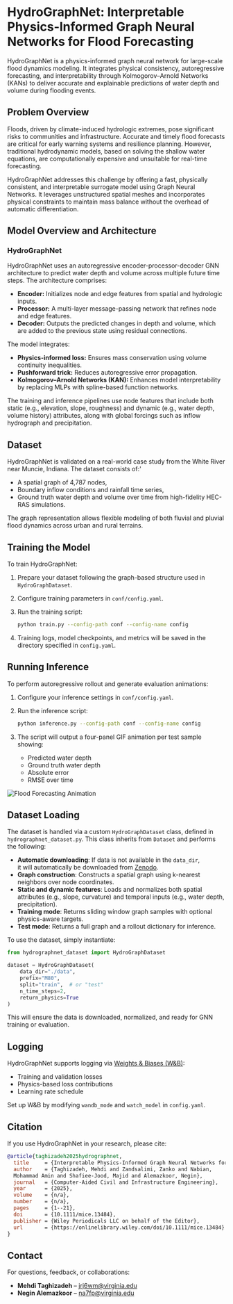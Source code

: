 # HydroGraphNet: Interpretable Physics-Informed Graph Neural Networks for Flood Forecasting

HydroGraphNet is a physics-informed graph neural network for
large-scale flood dynamics modeling. It integrates physical
consistency, autoregressive forecasting, and interpretability
through Kolmogorov–Arnold Networks (KANs) to deliver accurate
and explainable predictions of water depth and volume during
flooding events.

## Problem Overview

Floods, driven by climate-induced hydrologic extremes, pose
significant risks to communities and infrastructure. Accurate
and timely flood forecasts are critical for early warning systems
and resilience planning. However, traditional hydrodynamic models,
based on solving the shallow water equations, are computationally
expensive and unsuitable for real-time forecasting.

HydroGraphNet addresses this challenge by offering a fast, physically
consistent, and interpretable surrogate model using Graph Neural Networks.
It leverages unstructured spatial meshes and incorporates physical constraints
to maintain mass balance without the overhead of automatic differentiation.

## Model Overview and Architecture

### HydroGraphNet

HydroGraphNet uses an autoregressive encoder-processor-decoder GNN architecture
to predict water depth and volume across multiple future time steps. The
architecture comprises:

- **Encoder:** Initializes node and edge features from spatial and hydrologic inputs.
- **Processor:** A multi-layer message-passing network that refines node and edge features.
- **Decoder:** Outputs the predicted changes in depth and volume,
which are added to the previous state using residual connections.

The model integrates:

- **Physics-informed loss:** Ensures mass conservation using volume continuity
inequalities.
- **Pushforward trick:** Reduces autoregressive error propagation.
- **Kolmogorov–Arnold Networks (KAN):** Enhances model interpretability by
replacing MLPs with spline-based function networks.

The training and inference pipelines use node features that include both
static (e.g., elevation, slope, roughness) and dynamic (e.g., water depth,
volume history) attributes, along with global forcings such as inflow hydrograph
 and precipitation.

## Dataset

HydroGraphNet is validated on a real-world case study from the White River
near Muncie, Indiana. The dataset consists of:'

- A spatial graph of 4,787 nodes,
- Boundary inflow conditions and rainfall time series,
- Ground truth water depth and volume over time from high-fidelity HEC-RAS simulations.

The graph representation allows flexible modeling of both fluvial and
pluvial flood dynamics across urban and rural terrains.

## Training the Model

To train HydroGraphNet:

1. Prepare your dataset following the graph-based structure used in `HydroGraphDataset`.

2. Configure training parameters in `conf/config.yaml`.

3. Run the training script:

    ```bash
    python train.py --config-path conf --config-name config
    ```

4. Training logs, model checkpoints, and metrics will be saved
in the directory specified in `config.yaml`.

## Running Inference

To perform autoregressive rollout and generate evaluation animations:

1. Configure your inference settings in `conf/config.yaml`.

2. Run the inference script:

    ```bash
    python inference.py --config-path conf --config-name config
    ```

3. The script will output a four-panel GIF animation per test sample showing:
    - Predicted water depth
    - Ground truth water depth
    - Absolute error
    - RMSE over time

![Flood Forecasting Animation
](../../../../docs/img/hydrographnet.gif)

## Dataset Loading

The dataset is handled via a custom `HydroGraphDataset` class,
defined in `hydrographnet_dataset.py`. This class inherits
from `Dataset` and performs the following:

- **Automatic downloading**: If data is not available in the `data_dir`,\
it will automatically be downloaded from [Zenodo](https://zenodo.org/record/14969507).
- **Graph construction**: Constructs a spatial graph using k-nearest
neighbors over node coordinates.
- **Static and dynamic features**: Loads and normalizes both spatial
attributes (e.g., slope, curvature) and temporal inputs (e.g., water depth, precipitation).
- **Training mode**: Returns sliding window graph samples with
optional physics-aware targets.
- **Test mode**: Returns a full graph and a rollout dictionary
for inference.

To use the dataset, simply instantiate:

```python
from hydrographnet_dataset import HydroGraphDataset

dataset = HydroGraphDataset(
    data_dir="./data",
    prefix="M80",
    split="train",  # or "test"
    n_time_steps=2,
    return_physics=True
)
```

This will ensure the data is downloaded, normalized, and ready for GNN training or evaluation.

## Logging

HydroGraphNet supports logging via [Weights & Biases (W&B)](https://wandb.ai/):

- Training and validation losses
- Physics-based loss contributions
- Learning rate schedule

Set up W&B by modifying `wandb_mode` and `watch_model` in `config.yaml`.

## Citation

If you use HydroGraphNet in your research, please cite:

```bibtex
@article{taghizadeh2025hydrographnet,
  title     = {Interpretable Physics-Informed Graph Neural Networks for Flood Forecasting},
  author    = {Taghizadeh, Mehdi and Zandsalimi, Zanko and Nabian,
  Mohammad Amin and Shafiee-Jood, Majid and Alemazkoor, Negin},
  journal   = {Computer-Aided Civil and Infrastructure Engineering},
  year      = {2025},
  volume    = {n/a},
  number    = {n/a},
  pages     = {1--21},
  doi       = {10.1111/mice.13484},
  publisher = {Wiley Periodicals LLC on behalf of the Editor},
  url       = {https://onlinelibrary.wiley.com/doi/10.1111/mice.13484}
}
```

## Contact

For questions, feedback, or collaborations:

- **Mehdi Taghizadeh** – <jrj6wm@virginia.edu>
- **Negin Alemazkoor** – <na7fp@virginia.edu>
